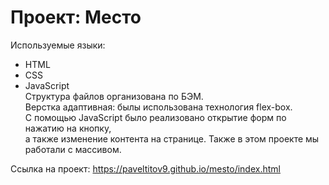 # Проект: Место

Используемые языки:  
* HTML  
* CSS  
* JavaScript  
Структура файлов организована по БЭМ.    
Верстка адаптивная: былы использована технология flex-box.  
С помощью JavaScript было реализовано открытие форм по нажатию на кнопку,  
a также изменение контента на странице. Также в этом проекте мы работали с массивом.

Ссылка на проект:
https://paveltitov9.github.io/mesto/index.html

